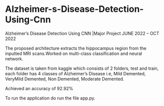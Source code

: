 # Alzheimer-s-Disease-Detection-Using-Cnn

Alzheimer’s Disease Detection Using CNN |Major Project
JUNE 2022 – OCT 2022

The proposed architecture extracts the hippocampus region from the inputted MRI scans.Worked on multi-class                 classification and neural network.

The dataset is taken from kaggle which consists of 2 folders, test and train, each folder has 4 classes of Alzheimer’s Disease i.e, Mild Demented, VeryMild Demented, Non Demented, Moderate Demented.

Achieved an accuracy of 92.92%

To run the application do run the file app.py. 
